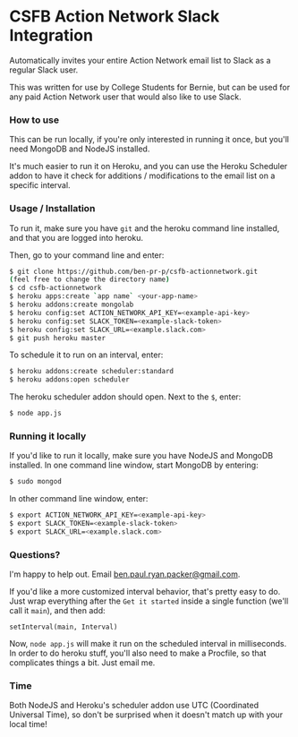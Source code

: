 # CSFB Action Network Slack Integration

Automatically invites your entire Action Network email list to Slack as a regular Slack user.

This was written for use by College Students for Bernie, but can be used for any paid Action Network user that would also like to use Slack.

### How to use
This can be run locally, if you're only interested in running it once, but you'll need MongoDB and NodeJS installed.

It's much easier to run it on Heroku, and you can use the Heroku Scheduler addon to have it check for additions / modifications to the email list on a specific interval. 

### Usage / Installation

To run it, make sure you have `git` and the heroku command line installed, and that you are logged into heroku. 

Then, go to your command line and enter:

```sh
$ git clone https://github.com/ben-pr-p/csfb-actionnetwork.git
(feel free to change the directory name)
$ cd csfb-actionnetwork
$ heroku apps:create `app name` <your-app-name>
$ heroku addons:create mongolab
$ heroku config:set ACTION_NETWORK_API_KEY=<example-api-key>
$ heroku config:set SLACK_TOKEN=<example-slack-token>
$ heroku config:set SLACK_URL=<example.slack.com>
$ git push heroku master
```
To schedule it to run on an interval, enter:
```sh
$ heroku addons:create scheduler:standard
$ heroku addons:open scheduler
```

The heroku scheduler addon should open. Next to the `$`, enter:
```sh
$ node app.js
```

### Running it locally
If you'd like to run it locally, make sure you have NodeJS and MongoDB installed. In one command line window, start MongoDB by entering:
```sh
$ sudo mongod
```
In other command line window, enter:
```sh
$ export ACTION_NETWORK_API_KEY=<example-api-key>
$ export SLACK_TOKEN=<example-slack-token>
$ export SLACK_URL=<example.slack.com>
```

### Questions?

I'm happy to help out. Email ben.paul.ryan.packer@gmail.com.

If you'd like a more customized interval behavior, that's pretty easy to do. Just wrap everything after the `Get it started` inside a single function (we'll call it `main`), and then add:

`setInterval(main, Interval)`

Now, `node app.js` will make it run on the scheduled interval in milliseconds. In order to do heroku stuff, you'll also need to make a Procfile, so that complicates things a bit. Just email me.

### Time

Both NodeJS and Heroku's scheduler addon use UTC (Coordinated Universal Time), so don't be surprised when it doesn't match up with your local time!
